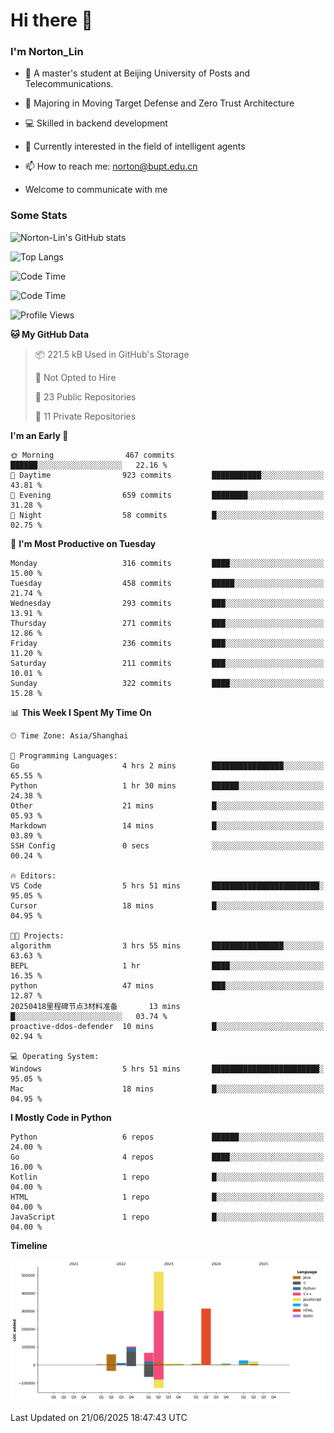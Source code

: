 
# Hi there 👋

### I'm Norton_Lin
- 🏫 A master's student at Beijing University of Posts and Telecommunications.
- 🌱 Majoring in Moving Target Defense and Zero Trust Architecture
- 💻 Skilled in backend development
- 🤖 Currently interested in the field of intelligent agents
- 📫 How to reach me: [norton@bupt.edu.cn](mailto:norton@bupt.edu.cn)

- Welcome to communicate with me

### Some Stats
![Norton-Lin's GitHub stats](https://github-readme-stats.vercel.app/api?username=Norton-Lin&count_private=true&show_icons=true&theme=radical)

![Top Langs](https://github-readme-stats.vercel.app/api/top-langs/?username=Norton-Lin&langs_count=10&layout=compact)

![Code Time](https://github-readme-stats.vercel.app/api/wakatime?username=Norton_Lin)

<!--START_SECTION:waka-->
![Code Time](http://img.shields.io/badge/Code%20Time-988%20hrs%2041%20mins-blue)

![Profile Views](http://img.shields.io/badge/Profile%20Views-0-blue)

**🐱 My GitHub Data** 

> 📦 221.5 kB Used in GitHub's Storage 
 > 
> 🚫 Not Opted to Hire
 > 
> 📜 23 Public Repositories 
 > 
> 🔑 11 Private Repositories 
 > 
**I'm an Early 🐤** 

```text
🌞 Morning                467 commits         ██████░░░░░░░░░░░░░░░░░░░   22.16 % 
🌆 Daytime                923 commits         ███████████░░░░░░░░░░░░░░   43.81 % 
🌃 Evening                659 commits         ████████░░░░░░░░░░░░░░░░░   31.28 % 
🌙 Night                  58 commits          █░░░░░░░░░░░░░░░░░░░░░░░░   02.75 % 
```
📅 **I'm Most Productive on Tuesday** 

```text
Monday                   316 commits         ████░░░░░░░░░░░░░░░░░░░░░   15.00 % 
Tuesday                  458 commits         █████░░░░░░░░░░░░░░░░░░░░   21.74 % 
Wednesday                293 commits         ███░░░░░░░░░░░░░░░░░░░░░░   13.91 % 
Thursday                 271 commits         ███░░░░░░░░░░░░░░░░░░░░░░   12.86 % 
Friday                   236 commits         ███░░░░░░░░░░░░░░░░░░░░░░   11.20 % 
Saturday                 211 commits         ███░░░░░░░░░░░░░░░░░░░░░░   10.01 % 
Sunday                   322 commits         ████░░░░░░░░░░░░░░░░░░░░░   15.28 % 
```


📊 **This Week I Spent My Time On** 

```text
🕑︎ Time Zone: Asia/Shanghai

💬 Programming Languages: 
Go                       4 hrs 2 mins        ████████████████░░░░░░░░░   65.55 % 
Python                   1 hr 30 mins        ██████░░░░░░░░░░░░░░░░░░░   24.38 % 
Other                    21 mins             █░░░░░░░░░░░░░░░░░░░░░░░░   05.93 % 
Markdown                 14 mins             █░░░░░░░░░░░░░░░░░░░░░░░░   03.89 % 
SSH Config               0 secs              ░░░░░░░░░░░░░░░░░░░░░░░░░   00.24 % 

🔥 Editors: 
VS Code                  5 hrs 51 mins       ████████████████████████░   95.05 % 
Cursor                   18 mins             █░░░░░░░░░░░░░░░░░░░░░░░░   04.95 % 

🐱‍💻 Projects: 
algorithm                3 hrs 55 mins       ████████████████░░░░░░░░░   63.63 % 
BEPL                     1 hr                ████░░░░░░░░░░░░░░░░░░░░░   16.35 % 
python                   47 mins             ███░░░░░░░░░░░░░░░░░░░░░░   12.87 % 
20250418里程碑节点3材料准备       13 mins             █░░░░░░░░░░░░░░░░░░░░░░░░   03.74 % 
proactive-ddos-defender  10 mins             █░░░░░░░░░░░░░░░░░░░░░░░░   02.94 % 

💻 Operating System: 
Windows                  5 hrs 51 mins       ████████████████████████░   95.05 % 
Mac                      18 mins             █░░░░░░░░░░░░░░░░░░░░░░░░   04.95 % 
```

**I Mostly Code in Python** 

```text
Python                   6 repos             ██████░░░░░░░░░░░░░░░░░░░   24.00 % 
Go                       4 repos             ████░░░░░░░░░░░░░░░░░░░░░   16.00 % 
Kotlin                   1 repo              █░░░░░░░░░░░░░░░░░░░░░░░░   04.00 % 
HTML                     1 repo              █░░░░░░░░░░░░░░░░░░░░░░░░   04.00 % 
JavaScript               1 repo              █░░░░░░░░░░░░░░░░░░░░░░░░   04.00 % 
```



**Timeline**

![Lines of Code chart](https://raw.githubusercontent.com/Norton-Lin/Norton-Lin/main/assets/bar_graph.png)


 Last Updated on 21/06/2025 18:47:43 UTC
<!--END_SECTION:waka-->
